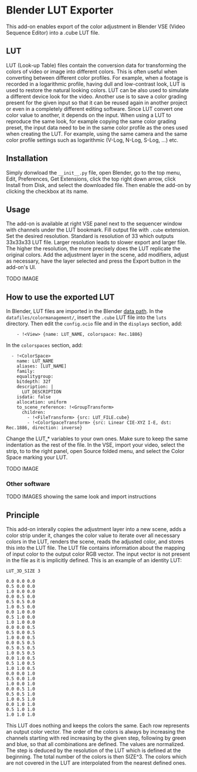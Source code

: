 # Blender LUT Exporter
This add-on enables export of the color adjustment in Blender VSE (Video Sequence Editor) into a .cube LUT file.

## LUT
LUT (Look-up Table) files contain the conversion data for transforming the colors of video or image into different colors. 
This is often useful when converting between different color profiles. 
For example, when a footage is recorded in a logarithmic profile, having dull and low-contrast look, LUT is used to restore the natural looking colors. 
LUT can be also used to simulate a different device look for the video. 
Another use is to save a color grading present for the given input so that it can be reused again in another project or even in a completely different editing software. 
Since LUT convert one color value to another, it depends on the input. 
When using a LUT to reproduce the same look, for example copying the same color grading preset, the input data need to be in the same color profile as the ones used when creating the LUT. 
For example, using the same camera and the same color profile settings such as logarithmic (V-Log, N-Log, S-Log, ...) etc.

## Installation
Simply donwload the `__init__.py` file, open Blender, go to the top menu, Edit, Preferences, Get Extensions, click the top right down arrow, click Install from Disk, and select the downloaded file. 
Then enable the add-on by clicking the checkbox at its name.

## Usage
The add-on is available at right VSE panel next to the sequencer window with channels under the LUT bookmark.
Fill output file with `.cube` extension. 
Set the desired resolution. 
Standard is resolution of 33 which outputs 33x33x33 LUT file. 
Larger resolution leads to slower export and larger file. 
The higher the resolution, the more precisely does the LUT replicate the original colors. 
Add the adjustment layer in the scene, add modifiers, adjust as necessary, have the layer selected and press the Export button in the add-on's UI.

TODO IMAGE

## How to use the exported LUT
In Blender, LUT files are imported in the Blender [data path](https://docs.blender.org/manual/en/latest/advanced/blender_directory_layout.html#:~:text=an%20application%20template.-,./datafiles,-Data%20files%20loaded). 
In the `datafiles/colormanagement/`, insert the `.cube` LUT file into the `luts` directory.
Then edit the `config.ocio` file and in the `displays` section, add:
```
    - !<View> {name: LUT_NAME, colorspace: Rec.1886}
```

In the `colorspaces` section, add:
```
  - !<ColorSpace>
    name: LUT_NAME
    aliases: [LUT_NAME]
    family: 
    equalitygroup:
    bitdepth: 32f
    description: |
      LUT_DESCRIPTION
    isdata: false
    allocation: uniform
    to_scene_reference: !<GroupTransform>
      children:
        - !<FileTransform> {src: LUT_FILE.cube}
        - !<ColorSpaceTransform> {src: Linear CIE-XYZ I-E, dst: Rec.1886, direction: inverse}    
```

Change the LUT_* variables to your own ones. 
Make sure to keep the same indentation as the rest of the file.
In the VSE, import your video, select the strip, to to the right panel, open Source folded menu, and select the Color Space marking your LUT.

TODO IMAGE

### Other software

TODO IMAGES showing the same look and import instructions

## Principle
This add-on interally copies the adjustment layer into a new scene, adds a color strip under it, changes the color value to iterate over all necessary colors in the LUT, renders the scene, reads the adjusted color, and stores this into the LUT file. 
The LUT file contains information about the mapping of input color to the output color RGB vector.
The input vector is not present in the file as it is implicitly defined. 
This is an example of an identity LUT:

```
LUT_3D_SIZE 3

0.0 0.0 0.0
0.5 0.0 0.0
1.0 0.0 0.0
0.0 0.5 0.0
0.5 0.5 0.0
1.0 0.5 0.0
0.0 1.0 0.0
0.5 1.0 0.0
1.0 1.0 0.0
0.0 0.0 0.5
0.5 0.0 0.5
1.0 0.0 0.5
0.0 0.5 0.5
0.5 0.5 0.5
1.0 0.5 0.5
0.0 1.0 0.5
0.5 1.0 0.5
1.0 1.0 0.5
0.0 0.0 1.0
0.5 0.0 1.0
1.0 0.0 1.0
0.0 0.5 1.0
0.5 0.5 1.0
1.0 0.5 1.0
0.0 1.0 1.0
0.5 1.0 1.0
1.0 1.0 1.0
```

This LUT does nothing and keeps the colors the same. 
Each row represents an output color vector. 
The order of the colors is always by increasing the channels starting with red increasing by the given step, following by green and blue, so that all combinations are defined.
The values are normalized. 
The step is deduced by the resolution of the LUT which is defined at the beginning. 
The total number of the colors is then SIZE^3. 
The colors which are not covered in the LUT are interpolated from the nearest defined ones.
